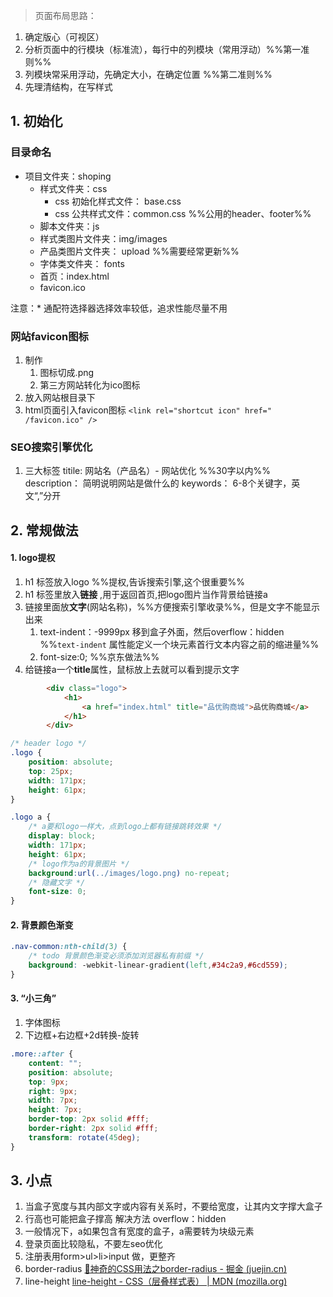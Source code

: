 >  页面布局思路：

1. 确定版心（可视区）
2. 分析页面中的行模块（标准流），每行中的列模块（常用浮动）%%第一准则%%
3. 列模块常采用浮动，先确定大小，在确定位置 %%第二准则%%
4. 先理清结构，在写样式

## 1. 初始化
### 目录命名
* 项目文件夹：shoping
	* 样式文件夹：css
		* css 初始化样式文件： base.css
		* css 公共样式文件：common.css %%公用的header、footer%%
	* 脚本文件夹：js
	* 样式类图片文件夹：img/images
	* 产品类图片文件夹： upload %%需要经常更新%%
	* 字体类文件夹： fonts
	* 首页：index.html
	* favicon.ico

注意：* 通配符选择器选择效率较低，追求性能尽量不用

### 网站favicon图标

1. 制作
	1. 图标切成.png
	2. 第三方网站转化为ico图标
2. 放入网站根目录下
3. html页面引入favicon图标
	`<link rel="shortcut icon" href=" /favicon.ico" />`

### SEO搜索引擎优化

1. 三大标签 
	titile: 网站名（产品名）- 网站优化 %%30字以内%%
	description： 简明说明网站是做什么的
	keywords： 6-8个关键字，英文“,”分开

## 2. 常规做法

#### 1. logo提权
1. h1 标签放入logo %%提权,告诉搜索引擎,这个很重要%%
2. h1 标签里放入**链接** ,用于返回首页,把logo图片当作背景给链接a
3. 链接里面放**文字**(网站名称)，%%方便搜索引擎收录%%，但是文字不能显示出来
	1. text-indent：-9999px 移到盒子外面，然后overflow：hidden %%`text-indent` 属性能定义一个块元素首行文本内容之前的缩进量%%
	2. font-size:0; %%京东做法%%
4. 给链接a一个**title**属性，鼠标放上去就可以看到提示文字
```html
        <div class="logo">
            <h1>
                <a href="index.html" title="品优购商城">品优购商城</a>
            </h1>
        </div>
```
```css
/* header logo */
.logo {
    position: absolute;
    top: 25px;
    width: 171px;
    height: 61px;
}

.logo a {
    /* a要和logo一样大，点到logo上都有链接跳转效果 */
    display: block;
    width: 171px;
    height: 61px;
    /* logo作为a的背景图片 */
    background:url(../images/logo.png) no-repeat;
    /* 隐藏文字 */
    font-size: 0;
}
```


#### 2. 背景颜色渐变
```css
.nav-common:nth-child(3) {
    /* todo 背景颜色渐变必须添加浏览器私有前缀 */
    background: -webkit-linear-gradient(left,#34c2a9,#6cd559);
}
```

#### 3. “小三角”
1. 字体图标
2. 下边框+右边框+2d转换-旋转
```css
.more::after {
    content: "";
    position: absolute;
    top: 9px;
    right: 9px;
    width: 7px;
    height: 7px;
    border-top: 2px solid #fff;
    border-right: 2px solid #fff;
    transform: rotate(45deg);
}
```
## 3. 小点
1. 当盒子宽度与其内部文字或内容有关系时，不要给宽度，让其内文字撑大盒子
2. 行高也可能把盒子撑高 解决方法 overflow：hidden
3. 一般情况下，a如果包含有宽度的盒子，a需要转为块级元素
4. 登录页面比较隐私，不要左seo优化
5. 注册表用form>ul>li>input 做，更整齐
6. border-radius 
[🧐神奇的CSS用法之border-radius - 掘金 (juejin.cn)](https://juejin.cn/post/7170229984160661518)
7. line-height
[line-height - CSS（层叠样式表） | MDN (mozilla.org)](https://developer.mozilla.org/zh-CN/docs/Web/CSS/line-height)